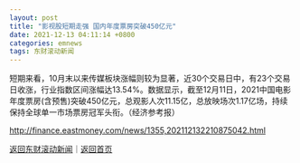 ```yaml
---
layout: post
title: "影视股短期走强 国内年度票房突破450亿元"
date: 2021-12-13 04:11:14 +0800
categories: emnews
tags: 东财滚动新闻
---
```


短期来看，10月末以来传媒板块涨幅则较为显著，近30个交易日中，有23个交易日收涨，行业指数区间涨幅达13.54%。数据显示，截至12月11日，2021中国电影年度票房(含预售)突破450亿元，总观影人次11.15亿，总放映场次1.17亿场，持续保持全球单一市场票房冠军头衔。（经济参考报）

<http://finance.eastmoney.com/news/1355,202112132210875042.html>

[返回东财滚动新闻](//finews.withounder.com/emnews/)｜[返回首页](//finews.withounder.com/)